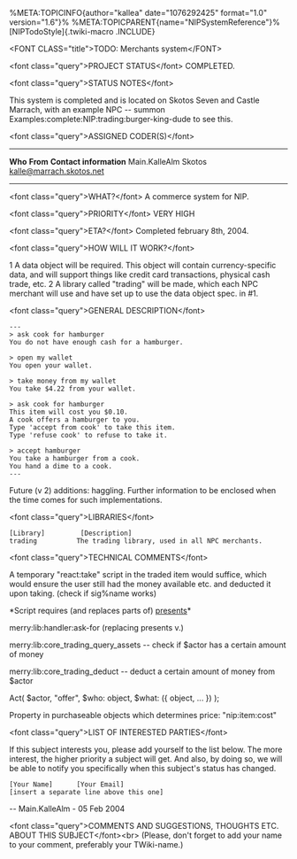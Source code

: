 %META:TOPICINFO{author=\"kallea\" date=\"1076292425\" format=\"1.0\"
version=\"1.6\"}% %META:TOPICPARENT{name=\"NIPSystemReference\"}%
[NIPTodoStyle]{.twiki-macro .INCLUDE}

\<FONT CLASS=\"title\"\>TODO: Merchants system\</FONT\>

\<font class=\"query\"\>PROJECT STATUS\</font\> COMPLETED.

\<font class=\"query\"\>STATUS NOTES\</font\>

This system is completed and is located on Skotos Seven and Castle
Marrach, with an example NPC \-- summon
Examples:complete:NIP:trading:burger-king-dude to see this.

\<font class=\"query\"\>ASSIGNED CODER(S)\</font\>

  --------------- ---------- ----------------------------
  **Who**         **From**   **Contact information**
  Main.KalleAlm   Skotos     <kalle@marrach.skotos.net>
  --------------- ---------- ----------------------------

\<font class=\"query\"\>WHAT?\</font\> A commerce system for NIP.

\<font class=\"query\"\>PRIORITY\</font\> VERY HIGH

\<font class=\"query\"\>ETA?\</font\> Completed february 8th, 2004.

\<font class=\"query\"\>HOW WILL IT WORK?\</font\>

1 A data object will be required. This object will contain
currency-specific data, and will support things like credit card
transactions, physical cash trade, etc. 2 A library called \"trading\"
will be made, which each NPC merchant will use and have set up to use
the data object spec. in \#1.

\<font class=\"query\"\>GENERAL DESCRIPTION\</font\>

    ---
    > ask cook for hamburger
    You do not have enough cash for a hamburger.

    > open my wallet
    You open your wallet.

    > take money from my wallet
    You take $4.22 from your wallet.

    > ask cook for hamburger
    This item will cost you $0.10.
    A cook offers a hamburger to you.
    Type 'accept from cook' to take this item.
    Type 'refuse cook' to refuse to take it.

    > accept hamburger
    You take a hamburger from a cook.
    You hand a dime to a cook.
    ---

Future (v 2) additions: haggling. Further information to be enclosed
when the time comes for such implementations.

\<font class=\"query\"\>LIBRARIES\</font\>

    [Library]         [Description]
    trading          The trading library, used in all NPC merchants.

\<font class=\"query\"\>TECHNICAL COMMENTS\</font\>

A temporary \"react:take\" script in the traded item would suffice,
which would ensure the user still had the money available etc. and
deducted it upon taking. (check if sig%name works)

\*Script requires (and replaces parts of)
[presents](NIPLibRefPresents)\*

merry:lib:handler:ask-for (replacing presents v.)

merry:lib:core_trading_query_assets \-- check if \$actor has a certain
amount of money

merry:lib:core_trading_deduct \-- deduct a certain amount of money from
\$actor

Act( \$actor, \"offer\", \$who: object, \$what: ({ object, \... }) );

Property in purchaseable objects which determines price:
\"nip:item:cost\"

\<font class=\"query\"\>LIST OF INTERESTED PARTIES\</font\>

If this subject interests you, please add yourself to the list below.
The more interest, the higher priority a subject will get. And also, by
doing so, we will be able to notify you specifically when this
subject\'s status has changed.

    [Your Name]      [Your Email]
    [insert a separate line above this one]

\-- Main.KalleAlm - 05 Feb 2004

\<font class=\"query\"\>COMMENTS AND SUGGESTIONS, THOUGHTS ETC. ABOUT
THIS SUBJECT\</font\>\<br\> (Please, don\'t forget to add your name to
your comment, preferably your TWiki-name.)
